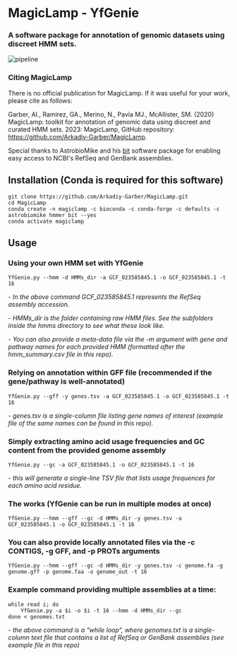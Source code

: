 # MagicLamp - YfGenie
### A software package for annotation of genomic datasets using discreet HMM sets.

![pipeline](https://github.com/Arkadiy-Garber/MagicLamp/blob/master/pipeline.svg)

### Citing MagicLamp
There is no official publication for MagicLamp. If it was useful for your work, please cite as follows:

Garber, AI., Ramirez, GA., Merino, N., Pavia MJ., McAllister, SM. (2020) MagicLamp: toolkit for annotation of genomic data using discreet and curated HMM sets. 2023: MagicLamp, GitHub repository: https://github.com/Arkadiy-Garber/MagicLamp.

Special thanks to AstrobioMike and his [bit](https://github.com/AstrobioMike/bit) software package for enabling easy access to NCBI's RefSeq and GenBank assemblies.

## Installation (Conda is required for this software)
    git clone https://github.com/Arkadiy-Garber/MagicLamp.git
    cd MagicLamp
    conda create -n magiclamp -c bioconda -c conda-forge -c defaults -c astrobiomike hmmer bit --yes
    conda activate magiclamp

## Usage

### Using your own HMM set with YfGenie
    YfGenie.py --hmm -d HMMs_dir -a GCF_023585845.1 -o GCF_023585845.1 -t 16

_- In the above command _GCF_023585845.1_ represents the RefSeq assembly accession._

_- HMMs_dir is the folder containing raw HMM files. See the subfolders inside the hmms directory to see what these look like._

_- You can also provide a meta-data file via the -m argument with gene and pathway names for each provided HMM (formatted after the _hmm_summary.csv_ file in this repo)._

### Relying on annotation within GFF file (recommended if the gene/pathway is well-annotated)
    YfGenie.py --gff -y genes.tsv -a GCF_023585845.1 -o GCF_023585845.1 -t 16

_- genes.tsv is a single-column file listing gene names of interest (example file of the same names can be found in this repo)._

### Simply extracting amino acid usage frequencies and GC content from the provided genome assembly
    YfGenie.py --gc -a GCF_023585845.1 -o GCF_023585845.1 -t 16

_- this will generate a single-line TSV file that lists usage frequences for each amino acid residue._

### The works (YfGenie can be run in multiple modes at once)
    YfGenie.py --hmm --gff --gc -d HMMs_dir -y genes.tsv -a GCF_023585845.1 -o GCF_023585845.1 -t 16

### You can also provide locally annotated files via the -c CONTIGS, -g GFF, and -p PROTs arguments
    YfGenie.py --hmm --gff --gc -d HMMs_dir -y genes.tsv -c genome.fa -g genome.gff -p genome.faa -o genome_out -t 16

### Example command providing multiple assemblies at a time:

    while read i; do
        YfGenie.py -a $i -o $i -t 16 --hmm -d HMMs_dir --gc
    done < genomes.txt 

_- the above command is a "while loop", where genomes.txt is a single-column text file that contains a list of RefSeq or GenBank assemblies (see example file in this repo)_
